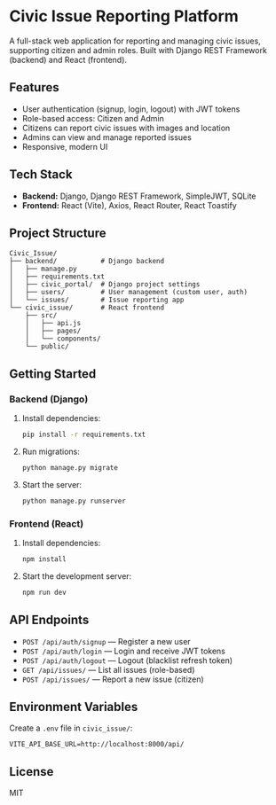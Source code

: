 # Civic Issue Reporting Platform

A full-stack web application for reporting and managing civic issues, supporting citizen and admin roles. Built with Django REST Framework (backend) and React (frontend).

## Features
- User authentication (signup, login, logout) with JWT tokens
- Role-based access: Citizen and Admin
- Citizens can report civic issues with images and location
- Admins can view and manage reported issues
- Responsive, modern UI

## Tech Stack
- **Backend:** Django, Django REST Framework, SimpleJWT, SQLite
- **Frontend:** React (Vite), Axios, React Router, React Toastify

## Project Structure
```
Civic_Issue/
├── backend/           # Django backend
│   ├── manage.py
│   ├── requirements.txt
│   ├── civic_portal/  # Django project settings
│   ├── users/         # User management (custom user, auth)
│   └── issues/        # Issue reporting app
└── civic_issue/       # React frontend
    ├── src/
    │   ├── api.js
    │   ├── pages/
    │   └── components/
    └── public/
```

## Getting Started

### Backend (Django)
1. Install dependencies:
   ```bash
   pip install -r requirements.txt
   ```
2. Run migrations:
   ```bash
   python manage.py migrate
   ```
3. Start the server:
   ```bash
   python manage.py runserver
   ```

### Frontend (React)
1. Install dependencies:
   ```bash
   npm install
   ```
2. Start the development server:
   ```bash
   npm run dev
   ```

## API Endpoints
- `POST /api/auth/signup` — Register a new user
- `POST /api/auth/login` — Login and receive JWT tokens
- `POST /api/auth/logout` — Logout (blacklist refresh token)
- `GET /api/issues/` — List all issues (role-based)
- `POST /api/issues/` — Report a new issue (citizen)

## Environment Variables
Create a `.env` file in `civic_issue/`:
```
VITE_API_BASE_URL=http://localhost:8000/api/
```

## License
MIT
